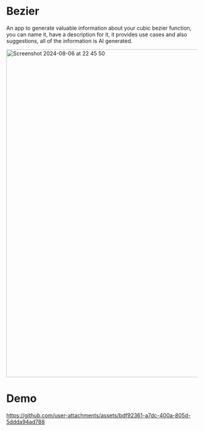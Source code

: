 
# Bezier
An app to generate valuable information about your cubic bezier function, you can name it, have a description for it, it provides use cases and also suggestions, all of the information is AI generated.

<img width="864" alt="Screenshot 2024-08-06 at 22 45 50" src="https://github.com/user-attachments/assets/4ea26690-0e94-4a74-a8f6-15203385e033">

# Demo

https://github.com/user-attachments/assets/bdf92361-a7dc-400a-805d-5ddda94ad788


